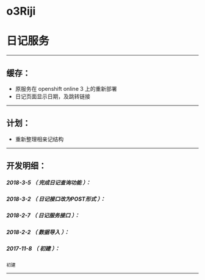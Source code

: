 # o3Riji
日记服务
=======

*******************************************************************

缓存：
-------------------------------------------------------------------

- 原服务在 openshift online 3 上的重新部署
- 日记页面显示日期，及跳转链接

*******************************************************************

计划：
-------------------------------------------------------------------

- 重新整理相亲记结构

*******************************************************************





开发明细：
-------------------------------------------------------------------

##### 2018-3-5 （ 完成日记查询功能 ）：

##### 2018-3-2 （ 日记接口改为POST形式 ）：

##### 2018-2-7 （ 日记服务接口 ）：

##### 2018-2-2 （ 数据导入 ）：

##### 2017-11-8 （ 初建 ）：
	初建

*******************************************************************
